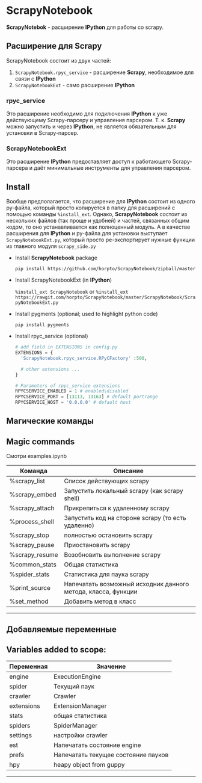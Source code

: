 
# ScrapyNotebook
  **ScrapyNotebok** - расширение **IPython** для работы со scrapy.

## Расширение для Scrapy
  ScrapyNotebook состоит из двух частей:
  1. `ScrapyNotebook.rpyc_service` - расширение **Scrapy**, необходимое для связи с **IPython**
  2. `ScrapyNotebookExt` - само расширение **IPython**


### rpyc_service
  Это расширение необходимо для подключения **IPython** к уже действующему Scrapy-парсеру и управления парсером. Т. к. **Scrapy** можно запустить и через **IPython**, не является обязательным для установки в Scrapy-парсер.


### ScrapyNotebookExt
  Это расширение **IPython** предоставляет доступ к работающего Scrapy-парсера и даёт минимальные инструменты для управления парсером.


## Install
  Вообще предполагается, что расширение для **IPython** состоит из одного py-файла, который просто копируется в папку для расширений с помощью команды `%install_ext`. Однако, **ScrapyNotebook** состоит из нескольких файлов (так проще и удобней) и частей, связанных общим кодом, то оно устанавливается как полноценный модуль. А в качестве расширения для **IPython** и py-файла для установки выступает `ScrapyNotebookExt.py`, который просто ре-экспортирует нужные функции из главного модуля `scrapy_side.py`

* Install **ScrapyNotebook** package

   `pip install https://github.com/horpto/ScrapyNotebook/zipball/master`

* Install ScrapyNotebookExt (in **IPython**)

    `%install_ext ScrapyNotebook` or `%install_ext https://rawgit.com/horpto/ScrapyNotebook/master/ScrapyNotebook/ScrapyNotebookExt.py`

* Install pygments (optional; used to highlight python code)

  `pip install pygments`

* Install rpyc_service (optional)
  ```python
  # add field in EXTENSIONS in config.py
  EXTENSIONS = {
    'ScrapyNotebook.rpyc_service.RPyCFactory' :500,

    # other extensions ...
  }

  # Parameters of rpyc_service extensions
  RPYCSERVICE_ENABLED = 1 # enabled\disabled
  RPYCSERVICE_PORT = [13113, 13163] # default portrange
  RPYCSERVICE_HOST = '0.0.0.0' # default host
  ```

## Магические команды
## Magic commands
Смотри examples.ipynb

|Команда       |Описание                                                     |
|--------------|-------------------------------------------------------------|
|%scrapy_list  |Список действующих scrapy                                    |
|%scrapy_embed |Запустить локальный scrapy (как scrapy shell)                |
|%scrapy_attach|Прикрепиться к удаленному scrapy                             |
|%process_shell|Запустить код на стороне scrapy (то есть удаленно)           |
|%scrapy_stop  |полностью остановить scrapy                                  |
|%scrapy_pause |Приостановить scrapy                                         |
|%scrapy_resume|Возобновить выполнение scrapy                                |
|%common_stats |Общая статистика                                             |
|%spider_stats |Статистика для паука scrapy                                  |
|%print_source |Напечатать возможный исходник данного метода, класса, функции|
|%set_method   |Добавить метод в класс                                       |
------------------------------------------------------------------------------

## Добавляемые переменные
## Variables added to scope:
|Переменная|Значение                           |
|----------|-----------------------------------|
|engine    |ExecutionEngine                    |
|spider    |Текущий паук                       |
|crawler   |Crawler                            |
|extensions|ExtensionManager                   |
|stats     |общая статистика                   |
|spiders   |SpiderManager                      |
|settings  |настройки crawler                  |
|est       |Напечатать состояние engine        |
|prefs     |Напечатать текущее состояние пауков|
|hpy       |heapy object from guppy            |
------------------------------------------------
